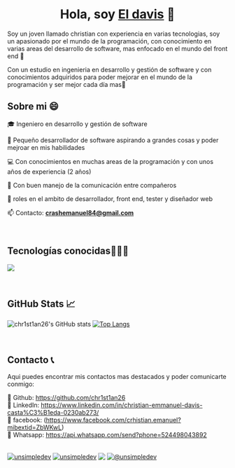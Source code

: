 <div align="center">
<h1 align="center">Hola, soy <a href="https://davisportafolio.netlify.app/">El davis</a> 👋</h1>
</div>
<!--introducción sobre mi-->
<p>Soy un joven llamado christian con experiencia en varias tecnologias, soy un apasionado por el mundo de la programación, con conocimiento en varias areas del desarrollo de software, mas enfocado en el mundo del front end 🔭
  </p>
  <p>Con un estudio en ingenieria en desarrollo y gestión de software y con conocimientos adquiridos para poder mejorar en el mundo de la programación y ser mejor cada día mas🌱</p>


<!--sobre #2-->
<h2>Sobre mi 😄</h2>
<p align="left">
  <!--Intro inicio-->
🎓 Ingeniero en desarrollo y gestión de software

🎥 Pequeño desarrollador de software aspirando a grandes cosas y poder mejroar en mis habilidades

💻 Con conocimientos en muchas areas de la programación y con unos años de experiencia (2 años)

💬 Con buen manejo de la comunicación entre compañeros

📝 roles en el ambito de desarrollador, front end, tester y diseñador web

📫 Contacto: **crashemanuel84@gmail.com**
<!--Intro end-->
  </p>
<br>

<!--tecnologias conocidas-->
<h2 >Tecnologías conocidas👨🏻‍💻</h2>
<!--tech stack icons-->
<p align="left">
  <a href="https://skillicons.dev">
    <img src="https://skillicons.dev/icons?i=c,cs,cpp,java,php,py,css,html,js,nodejs,mysql,firebase,git,github,docker,postman,vscode,linux,ai,ps&perline=12" />
  </a>
</p>
<br>
<h2>GitHub Stats 📈</h2>

![chr1st1an26's GitHub stats](https://github-readme-stats.vercel.app/api?username=chr1st1an26&show_icons=true&theme=radical&count_private=true) 
[![Top Langs](https://github-readme-stats.vercel.app/api/top-langs/?username=chr1st1an26&layout=compact&theme=radical&langs_count=6&hide=html,css)](https://github.com/anuraghazra/github-readme-stats)

<br>
<h2>Contacto 📞</h2>
Aqui puedes encontrar mis contactos mas destacados y poder comunicarte conmigo:

🐙 Github: https://github.com/chr1st1an26 <br>
🔗 LinkedIn: https://www.linkedin.com/in/christian-emmanuel-davis-casta%C3%B1eda-0230ab273/ <br>
💬 facebook: (https://www.facebook.com/crhistian.emanuel?mibextid=ZbWKwL) <br>
📱 Whatsapp: https://api.whatsapp.com/send?phone=524498043892 <br>
<br>
<p align="left">
<a href="https://www.linkedin.com/in/christian-emmanuel-davis-casta%C3%B1eda-0230ab273/" target="blank"><img align="center" src="https://img.shields.io/badge/LinkedIn-0077B5?style=for-the-badge&logo=linkedin&logoColor=white" alt="unsimpledev"/></a>
<a href="https://www.facebook.com/crhistian.emanuel?mibextid=ZbWKwL" target="blank"><img align="center" src="https://img.shields.io/badge/Facebook-1877F2?style=for-the-badge&logo=facebook&logoColor=white" alt="unsimpledev"  /></a>
   <a href="https://www.instagram.com/chr.dav30?igsh=M2QyYm4xczV1dml5" target="_blank"><img align="center" src="https://img.shields.io/badge/-Instagram-%23E4405F?style=for-the-badge&logo=instagram&logoColor=white" target="_blank"></a>
<a href = "crashemanuel84@gmail.com" target="blank"><img align="center" src="https://img.shields.io/badge/Gmail-D14836?style=for-the-badge&logo=gmail&logoColor=white" alt="@unsimpledev"  /></a>
  </p>



<!--
**chr1st1an26/chr1st1an26** is a ✨ _special_ ✨ repository because its `README.md` (this file) appears on your GitHub profile.

Here are some ideas to get you started:

- 🔭 I’m currently working on ...
- 🌱 I’m currently learning ...
- 👯 I’m looking to collaborate on ...
- 🤔 I’m looking for help with ...
- 💬 Ask me about ...
- 📫 How to reach me: ...
- 😄 Pronouns: ...
- ⚡ Fun fact: ...
-->
